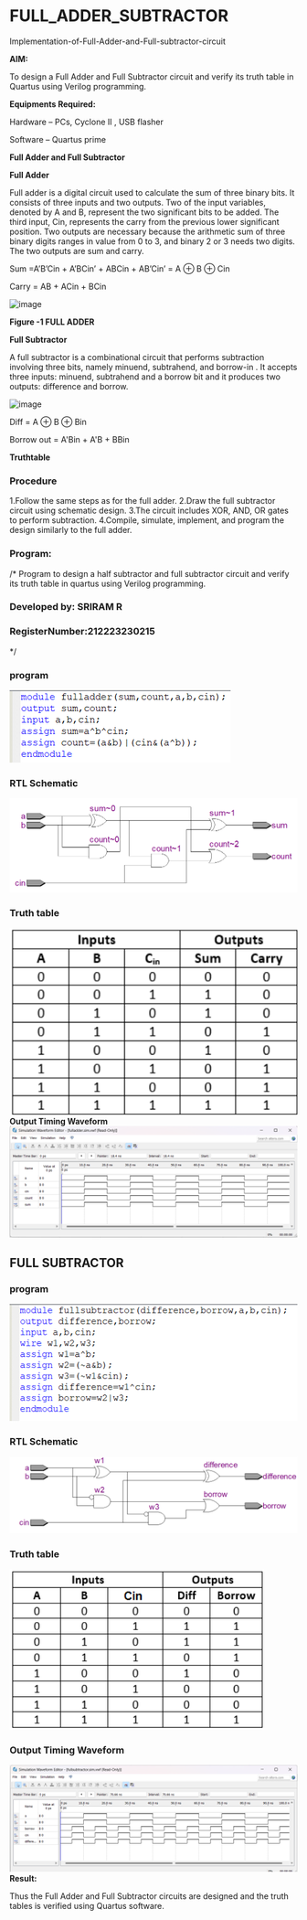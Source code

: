 # FULL_ADDER_SUBTRACTOR

Implementation-of-Full-Adder-and-Full-subtractor-circuit

**AIM:**

To design a Full Adder and Full Subtractor circuit and verify its truth table in Quartus using Verilog programming.

**Equipments Required:**

Hardware – PCs, Cyclone II , USB flasher

Software – Quartus prime

**Full Adder and Full Subtractor**

**Full Adder**

Full adder is a digital circuit used to calculate the sum of three binary bits. It consists of three inputs and two outputs. Two of the input variables, denoted by A and B, represent the two significant bits to be added. The third input, Cin, represents the carry from the previous lower significant position. Two outputs are necessary because the arithmetic sum of three binary digits ranges in value from 0 to 3, and binary 2 or 3 needs two digits. The two outputs are sum and carry.

Sum =A’B’Cin + A’BCin’ + ABCin + AB’Cin’ = A ⊕ B ⊕ Cin 

Carry = AB + ACin + BCin

![image](https://github.com/naavaneetha/FULL_ADDER_SUBTRACTOR/assets/154305477/0f30ba51-5ffb-4198-845f-18e054f675e7)

**Figure -1 FULL ADDER**

**Full Subtractor**

A full subtractor is a combinational circuit that performs subtraction involving three bits, namely minuend, subtrahend, and borrow-in . It accepts three inputs: minuend, subtrahend and a borrow bit and it produces two outputs: difference and borrow.

![image](https://github.com/naavaneetha/FULL_ADDER_SUBTRACTOR/assets/154305477/02b24f51-ab51-4304-9ad6-7b81ffc1ead5)

Diff = A ⊕ B ⊕ Bin 

Borrow out = A'Bin + A'B + BBin

**Truthtable**

### Procedure
1.Follow the same steps as for the full adder.
2.Draw the full subtractor circuit using schematic design.
3.The circuit includes XOR, AND, OR gates to perform subtraction.
4.Compile, simulate, implement, and program the design similarly to the full adder.
### Program:

/* Program to design a half subtractor and full subtractor circuit and verify its truth table in quartus using Verilog programming. 
### Developed by: SRIRAM R
 ### RegisterNumber:212223230215
*/
### program 
![output](image.png)
### RTL Schematic
![output](image-1.png)
### Truth table
![output](image-2.png)
**Output Timing Waveform**
![output](image-3.png)
## FULL SUBTRACTOR
### program
![output](image-4.png)
### RTL Schematic
![output](image-5.png)
### Truth table
![output](image-6.png)
### Output Timing Waveform
![output](image-7.png)
**Result:**

Thus the Full Adder and Full Subtractor circuits are designed and the truth tables is verified using Quartus software.



